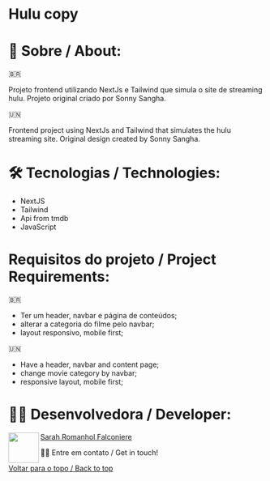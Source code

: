 # Hulu copy

# 📄 Sobre / About:

:brazil:

Projeto frontend utilizando NextJs e Tailwind que simula o site de streaming hulu.
Projeto original criado por Sonny Sangha.

:united_nations:

Frontend project using NextJs and Tailwind that simulates the hulu streaming site.
Original design created by Sonny Sangha.

# 🛠 Tecnologias / Technologies:

- NextJS
- Tailwind
- Api from tmdb
- JavaScript

# Requisitos do projeto / Project Requirements:

:brazil:

- Ter um header, navbar e página de conteúdos;
- alterar a categoria do filme pelo navbar;
- layout responsivo, mobile first;

:united_nations:

- Have a header, navbar and content page;
- change movie category by navbar;
- responsive layout, mobile first;

# 👩‍💻 Desenvolvedora / Developer:

<a href="url"><img src="https://user-images.githubusercontent.com/86701927/139923533-9d3064bf-071e-4651-840f-4434d2b24a7b.jpg" align="left" height="60" width="60" ></a>

[Sarah Romanhol Falconiere](https://www.linkedin.com/in/sarahromanhol)

👋🏽 Entre em contato / Get in touch!

<a href="#top">Voltar para o topo / Back to top</a>
